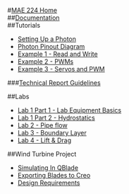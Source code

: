 #[MAE 224 Home](https://d008.github.io/MAE224/)  
##[Documentation](https://github.com/mkfu/MAE224/wiki/Class-Description-:-Functions-and-Variables)  
##Tutorials  
- [Setting Up a Photon](https://github.com/d008/MAE224/wiki/Setting-Up-a-Particle-Photon)   
- [Photon Pinout Diagram](https://github.com/d008/MAE224/wiki/Particle-Photon-Pinout-Diagram)
- [Example 1 - Read and Write](https://github.com/mkfu/MAE224/wiki/Example-1-:-Read-and-Write-Pins)  
- [Example 2 - PWMs](https://github.com/d008/MAE224/wiki/Example-2-:-PWMs) 
- [Example 3 - Servos and PWM](https://github.com/mkfu/MAE224/wiki/Example-3-:-Servos)  

###[Technical Report Guidelines](https://github.com/mkfu/MAE224/wiki/Technical-Report-Guidelines)    

##Labs  
- [Lab 1 Part 1 - Lab Equipment Basics](https://github.com/d008/MAE224/wiki/Lab-1,-Part-1:-Lab-Equipment-Basics)
- [Lab 1 Part 2 - Hydrostatics](https://github.com/mkfu/MAE224/wiki/Lab-1:--Hydrostatics)    
- [Lab 2 - Pipe flow](https://github.com/mkfu/MAE224/wiki/Lab-2:-Pipe-Flow)  
- [Lab 3 - Boundary Layer](https://github.com/mkfu/MAE224/wiki/Lab-3:-Boundary-Layers)    
- [Lab 4 - Lift & Drag](https://github.com/mkfu/MAE224/wiki/Lab-4:-Lift-and-Drag)  

##Wind Turbine Project
- [Simulating In QBlade](https://github.com/mkfu/MAE224/wiki/Simulating-Wind-Turbine-Rotors-using-Qblade)   
- [Exporting Blades to Creo](https://github.com/mkfu/MAE224/wiki/Wind-Turbine-Creo-Export-Tutorial)    
- [Design Requirements](https://github.com/mkfu/MAE224/wiki/Wind-Turbine-Design)    